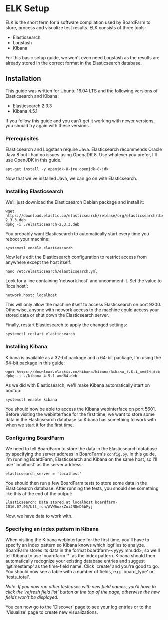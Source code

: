 ELK Setup
=========

ELK is the short term for a software compilation used by BoardFarm to store, process and visualize test results.
ELK consists of three tools:

* Elasticsearch
* Logstash
* Kibana

For this basic setup guide, we won't even need Logstash as the results are already stored in the correct format in the Elasticsearch database.

Installation
------------

This guide was written for Ubuntu 16.04 LTS and the following versions of Elasticsearch and Kibana:

* Elasticsearch 2.3.3
* Kibana 4.5.1

If you follow this guide and you can't get it working with newer versions, you should try again with these versions.

### Prerequisites

Elasticsearch and Logstash require Java. Elasticsearch recommends Oracle Java 8 but I had no issues using OpenJDK 8. Use whatever you prefer, I'll use OpenJDK in this guide.

    apt-get install -y openjdk-8-jre openjdk-8-jdk

Now that we've installed Java, we can go on with Elasticsearch.

### Installing Elasticsearch

We'll just download the Elasticsearch Debian package and install it:

    wget https://download.elastic.co/elasticsearch/release/org/elasticsearch/distribution/deb/elasticsearch/2.3.3/elasticsearch-2.3.3.deb
    dpkg -i ./elasticsearch-2.3.3.deb

You probably want Elasticsearch to automatically start every time you reboot your machine:

    systemctl enable elasticsearch

Now let's edit the Elasticsearch configuration to restrict access from anywhere except the host itself:

    nano /etc/elasticsearch/elasticsearch.yml

Look for a line containing 'network.host' and uncomment it. Set the value to 'localhost':

    network.host: localhost

This will only allow the machine itself to access Elasticsearch on port 9200. Otherwise, anyone with network access to the machine could access your stored data or shut down the Elasticsearch server.

Finally, restart Elasticsearch to apply the changed settings:

    systemctl restart elasticsearch

### Installing Kibana

Kibana is available as a 32-bit package and a 64-bit package, I'm using the 64-bit package in this guide:

    wget https://download.elastic.co/kibana/kibana/kibana_4.5.1_amd64.deb
    dpkg -i ./kibana_4.5.1_amd64.deb

As we did with Elasticsearch, we'll make Kibana automatically start on bootup:

    systemctl enable kibana

You should now be able to access the Kibana webinterface on port 5601. Before visiting the webinterface for the first time, we want to store some data in the Elasticsearch database so Kibana has something to work with when we start it for the first time.

### Configuring BoardFarm

We need to tell BoardFarm to store the data in the Elasticsearch database by specifying the server address in BoardFarm's `config.py`. In this guide, I'm running BoardFarm, Elasticsearch and Kibana on the same host, so I'll use 'localhost' as the server address:

    elasticsearch_server = 'localhost'

You should then run a few BoardFarm tests to store some data in the Elasticsearch database. After running the tests, you should see something like this at the end of the output:

    Elasticsearch: Data stored at localhost boardfarm-2016.07.05/bft_run/AVW6ozxZoiJNDeD5bFyj

Now, we have data to work with.

### Specifying an index pattern in Kibana

When visiting the Kibana webinterface for the first time, you'll have to specify an index pattern so Kibana knows which logfiles to analyze. BoardFarm stores its data in the format boardfarm-\<yyyy.mm.dd>, so we'll tell Kibana to use 'boardfarm-\*' as the index pattern.
Kibana should then automatically recognize your existing database entries and suggest '@timestamp' as the time-field name.
Click 'create' and you're good to go. You should now see a table with a number of fields, e.g. 'board_type' or 'tests_total'.

*Note: If you now run other testcases with new field names, you'll have to click the 'refresh field list' button at the top of the page, otherwise the new fields won't be displayed.*

You can now go to the 'Discover' page to see your log entries or to the 'Visualize' page to create new visualizations.
